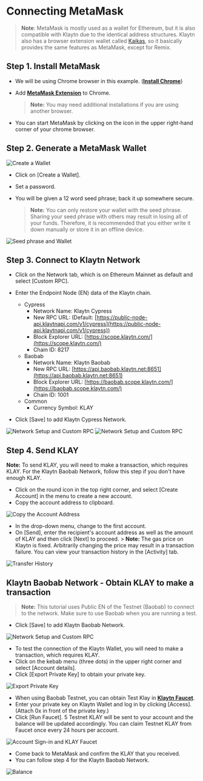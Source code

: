 # Connecting MetaMask <a id="connecting-metamask"></a>

> **Note**: MetaMask is mostly used as a wallet for Ethereum, but it is also compatible with Klaytn due to the identical address structures. Klaytn also has a browser extension wallet called [Kaikas](../developer-tools/README.md#kaikas), so it basically provides the same features as MetaMask, except for Remix.

## Step 1. Install MetaMask <a id="install-metamask"></a>

* We will be using Chrome browser in this example. ([**Install Chrome**](https://www.google.com/intl/en_us/chrome/))

* Add [**MetaMask Extension**](https://chrome.google.com/webstore/detail/metamask/nkbihfbeogaeaoehlefnkodbefgpgknn?hl=en) to Chrome.

  > **Note:** You may need additional installations if you are using another browser.

* You can start MetaMask by clicking on the icon in the upper right-hand corner of your chrome browser.

## Step 2. Generate a MetaMask Wallet <a id="generate-a-metamask"></a>

![Create a Wallet](./img/new-to-metamask.png)

* Click on [Create a Wallet].
* Set a password.
* You will be given a 12 word seed phrase; back it up somewhere secure.

  > **Note:** You can only restore your wallet with the seed phrase. Sharing your seed phrase with others may result in losing all of your funds. Therefore, it is recommended that you either write it down manually or store it in an offline device.

![Seed phrase and Wallet](./img/metamask-secret-backup.png)

## Step 3. Connect to Klaytn Network <a id="connect-to-klaytn-network"></a>

* Click on the Network tab, which is on Ethereum Mainnet as default and select [Custom RPC].

* Enter the Endpoint Node (EN) data of the Klaytn chain.

  * Cypress
    * Network Name: Klaytn Cypress
    * New RPC URL: (Default: [https://public-node-api.klaytnapi.com/v1/cypress](https://public-node-api.klaytnapi.com/v1/cypress))
    * Block Explorer URL: [https://scope.klaytn.com/](https://scope.klaytn.com/)
    * Chain ID: 8217
  * Baobab
    * Network Name: Klaytn Baobab
    * New RPC URL: [https://api.baobab.klaytn.net:8651](https://api.baobab.klaytn.net:8651)
    * Block Explorer URL: [https://baobab.scope.klaytn.com/](https://baobab.scope.klaytn.com/)
    * Chain ID: 1001
  * Common
    * Currency Symbol: KLAY


* Click [Save] to add Klaytn Cypress Network.

![Network Setup and Custom RPC](./img/metamask-add-cypress-1.png) ![Network Setup and Custom RPC](./img/metamask-add-cypress-2.png)

## Step 4. Send KLAY <a id="send-klay"></a>
**Note:** To send KLAY, you will need to make a transaction, which requires KLAY. For the Klaytn Baobab Network, follow this step if you don't have enough KLAY.

* Click on the round icon in the top right corner, and select [Create Account] in the menu to create a new account.
* Copy the account address to clipboard.

![Copy the Account Address](./img/metamask-copy-address.png)

* In the drop-down menu, change to the first account.
* On [Send], enter the recipient's account address as well as the amount of KLAY and then click [Next] to proceed. > **Note:** The gas price on Klaytn is fixed. Arbitrarily changing the price may result in a transaction failure. You can view your transaction history in the [Activity] tab.

![Transfer History](./img/metamask-send-klay.png)

## Klaytn Baobab Network - Obtain KLAY to make a transaction <a id="obtain-klay-to-make-a-transaction"></a>
> **Note:** This tutorial uses Public EN of the Testnet (Baobab) to connect to the network. Make sure to use Baobab when you are running a test.

* Click [Save] to add Klaytn Baobab Network.

![Network Setup and Custom RPC](./img/metamask-add-baobab.png)

* To test the connection of the Klaytn Wallet, you will need to make a transaction, which requires KLAY.
* Click on the kebab menu (three dots) in the upper right corner and select [Account details].
* Click [Export Private Key] to obtain your private key.

![Export Private Key](./img/metamask-obtain-private-key.png)

* When using Baobab Testnet, you can obtain Test Klay in [**Klaytn Faucet**](https://baobab.wallet.klaytn.com/access?next=faucet).
* Enter your private key on Klaytn Wallet and log in by clicking [Access]. (Attach 0x in front of the private key.)
* Click [Run Faucet]. 5 Testnet KLAY will be sent to your account and the balance will be updated accordingly. You can claim Testnet KLAY from Faucet once every 24 hours per account.

![Account Sign-in and KLAY Faucet](./img/metamask-klay-faucet.png)

* Come back to MetaMask and confirm the KLAY that you received.
* You can follow step 4 for the Klaytn Baobab Network.

![Balance](./img/metamask-klay-received.png)